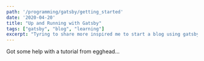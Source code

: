 ```yaml
---
path: '/programming/gatsby/getting_started'
date: '2020-04-20'
title: "Up and Running with Gatsby"
tags: ["gatsby", "blog", "learning"]
excerpt: "Tyring to share more inspired me to start a blog using gatsby."
---
```

Got some help with a tutorial from egghead...

